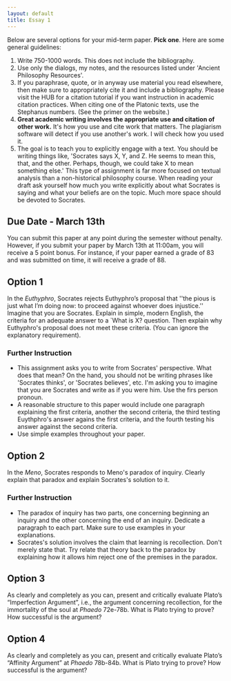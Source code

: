 ```yaml
---
layout: default
title: Essay 1
---
```


Below are several options for your mid-term paper. **Pick one**. Here are some general guidelines: 

1. Write 750-1000 words. This does not include the bibliography. 
2. Use only the dialogs, my notes, and the resources listed under 'Ancient Philosophy Resources'. 
3. If you paraphrase, quote, or in anyway use material you read elsewhere, then make sure to appropriately cite it and include a bibliography. Please visit the HUB for a citation tutorial if you want instruction in academic citation practices. When citing one of the Platonic texts, use the Stephanus numbers. (See the primer on the website.) 
4. **Great academic writing involves the appropriate use and citation of other work.** It's how you use and cite work that matters. The plagiarism software will detect if you use another's work. I will check how you used it. 
5. The goal is to teach you to explicitly engage with a text. You should be writing things like, 'Socrates says X, Y, and Z. He seems to mean this, that, and the other. Perhaps, though, we could take X to mean something else.' This type of assignment is far more focused on textual analysis than a non-historical philosophy course. When reading your draft ask yourself how much you write explicitly about what Socrates is saying and what your beliefs are on the topic. Much more space should be devoted to Socrates. 

## Due Date - March 13th
You can submit this paper at any point during the semester without penalty. However, if you submit your paper by March 13th at 11:00am, you will receive a 5 point bonus. For instance, if your paper earned a grade of 83 and was submitted on time, it will receive a grade of 88. 

## Option 1

In the *Euthyphro*, Socrates rejects Euthyphro’s proposal that ''the pious is just what I’m doing now: to proceed against whoever does injustice.'' Imagine that you are Socrates. Explain in simple, modern English, the criteria for an adequate answer to a `What is X? question. Then explain why Euthyphro's proposal does not meet these criteria. (You can ignore the explanatory requirement).

### Further Instruction 

+ This assignment asks you to write from Socrates' perspective. What does that mean? On the hand, you should not be writing phrases like 'Socrates thinks', or 'Socrates believes', etc. I'm asking you to imagine that you are Socrates and write as if you were him. Use the firs person pronoun.
+ A reasonable structure to this paper would include one paragraph explaining the first criteria, another the second criteria, the third testing Euythphro's answer agains the first criteria, and the fourth testing his answer against the second criteria. 
+ Use simple examples throughout your paper. 

## Option 2

In the *Meno*, Socrates responds to Meno's paradox of inquiry. Clearly explain that paradox and explain Socrates's solution to it. 

### Further Instruction

+ The paradox of inquiry has two parts, one concerning beginning an inquiry and the other concerning the end of an inquiry. Dedicate a paragraph to each part. Make sure to use examples in your explanations. 
+ Socrates's solution involves the claim that learning is recollection. Don't merely state that. Try relate that theory back to the paradox by explaining how it allows him reject one of the premises in the paradox. 


## Option 3

As clearly and completely as you can, present and critically evaluate Plato’s “Imperfection Argument”, i.e., the argument concerning recollection, for the immortality of the soul at *Phaedo* 72e-78b. What is Plato trying to prove? How successful is the argument?

## Option 4

As clearly and completely as you can, present and critically evaluate Plato’s “Affinity Argument” at *Phaedo* 78b-84b. What is Plato trying to prove? How successful is the argument?
